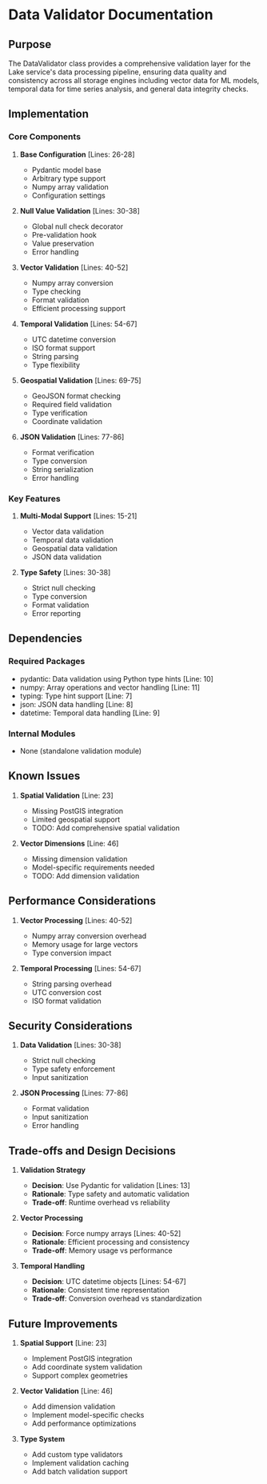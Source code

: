 # Data Validator Documentation

## Purpose

The DataValidator class provides a comprehensive validation layer for the Lake service's data processing pipeline, ensuring data quality and consistency across all storage engines including vector data for ML models, temporal data for time series analysis, and general data integrity checks.

## Implementation

### Core Components

1. **Base Configuration** [Lines: 26-28]

   - Pydantic model base
   - Arbitrary type support
   - Numpy array validation
   - Configuration settings

2. **Null Value Validation** [Lines: 30-38]

   - Global null check decorator
   - Pre-validation hook
   - Value preservation
   - Error handling

3. **Vector Validation** [Lines: 40-52]

   - Numpy array conversion
   - Type checking
   - Format validation
   - Efficient processing support

4. **Temporal Validation** [Lines: 54-67]

   - UTC datetime conversion
   - ISO format support
   - String parsing
   - Type flexibility

5. **Geospatial Validation** [Lines: 69-75]

   - GeoJSON format checking
   - Required field validation
   - Type verification
   - Coordinate validation

6. **JSON Validation** [Lines: 77-86]
   - Format verification
   - Type conversion
   - String serialization
   - Error handling

### Key Features

1. **Multi-Modal Support** [Lines: 15-21]

   - Vector data validation
   - Temporal data validation
   - Geospatial data validation
   - JSON data validation

2. **Type Safety** [Lines: 30-38]
   - Strict null checking
   - Type conversion
   - Format validation
   - Error reporting

## Dependencies

### Required Packages

- pydantic: Data validation using Python type hints [Line: 10]
- numpy: Array operations and vector handling [Line: 11]
- typing: Type hint support [Line: 7]
- json: JSON data handling [Line: 8]
- datetime: Temporal data handling [Line: 9]

### Internal Modules

- None (standalone validation module)

## Known Issues

1. **Spatial Validation** [Line: 23]

   - Missing PostGIS integration
   - Limited geospatial support
   - TODO: Add comprehensive spatial validation

2. **Vector Dimensions** [Line: 46]
   - Missing dimension validation
   - Model-specific requirements needed
   - TODO: Add dimension validation

## Performance Considerations

1. **Vector Processing** [Lines: 40-52]

   - Numpy array conversion overhead
   - Memory usage for large vectors
   - Type conversion impact

2. **Temporal Processing** [Lines: 54-67]
   - String parsing overhead
   - UTC conversion cost
   - ISO format validation

## Security Considerations

1. **Data Validation** [Lines: 30-38]

   - Strict null checking
   - Type safety enforcement
   - Input sanitization

2. **JSON Processing** [Lines: 77-86]
   - Format validation
   - Input sanitization
   - Error handling

## Trade-offs and Design Decisions

1. **Validation Strategy**

   - **Decision**: Use Pydantic for validation [Lines: 13]
   - **Rationale**: Type safety and automatic validation
   - **Trade-off**: Runtime overhead vs reliability

2. **Vector Processing**

   - **Decision**: Force numpy arrays [Lines: 40-52]
   - **Rationale**: Efficient processing and consistency
   - **Trade-off**: Memory usage vs performance

3. **Temporal Handling**
   - **Decision**: UTC datetime objects [Lines: 54-67]
   - **Rationale**: Consistent time representation
   - **Trade-off**: Conversion overhead vs standardization

## Future Improvements

1. **Spatial Support** [Line: 23]

   - Implement PostGIS integration
   - Add coordinate system validation
   - Support complex geometries

2. **Vector Validation** [Line: 46]

   - Add dimension validation
   - Implement model-specific checks
   - Add performance optimizations

3. **Type System**
   - Add custom type validators
   - Implement validation caching
   - Add batch validation support

```

```

